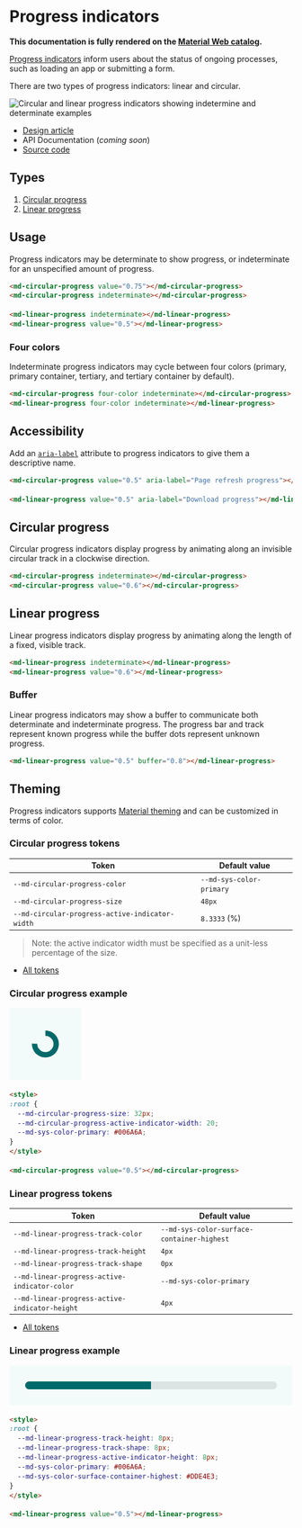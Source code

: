 <!-- catalog-only-start --><!-- ---
name: Progress indicators
dirname: progress
ssrOnly: true
-----><!-- catalog-only-end -->

<catalog-component-header image-align="end">
<catalog-component-header-title slot="title">

# Progress indicators

<!-- no-catalog-start -->

<!--*
# Document freshness: For more information, see go/fresh-source.
freshness: { owner: 'lizmitchell' reviewed: '2023-08-23' }
tag: 'docType:reference'
*-->

<!-- go/md-progress -->

<!-- [TOC] -->

<!-- external-only-start -->
**This documentation is fully rendered on the
[Material Web catalog](https://material-web.dev/components/progress/).**
<!-- external-only-end -->

<!-- no-catalog-end -->

[Progress indicators](https://m3.material.io/components/progress-indicators)<!-- {.external} -->
inform users about the status of ongoing processes, such as loading an app or
submitting a form.

There are two types of progress indicators: linear and circular.

</catalog-component-header-title>

<img
    src="images/progress/hero.webp"
    alt="Circular and linear progress indicators showing indetermine and determinate examples"
    title="Progress indicators can be used to show indeterminate or determinate progress.">

</catalog-component-header>

*   [Design article](https://m3.material.io/components/progress-indicators)
    <!-- {.external} -->
*   API Documentation (*coming soon*)
*   [Source code](https://github.com/material-components/material-web/tree/main/progress)
    <!-- {.external} -->

## Types

1.  [Circular progress](#circular-progress)
1.  [Linear progress](#linear-progress)

<!-- catalog-only-start -->

<!--

## Interactive Demo

{% playgroundexample dirname=dirname %}

-->

<!-- catalog-only-end -->

## Usage

Progress indicators may be determinate to show progress, or indeterminate for an
unspecified amount of progress.

<!-- no-catalog-start -->
<!-- TODO: add image -->
<!-- no-catalog-end -->
<!-- catalog-only-start -->

<!--

<div class="figure-wrapper">
  <figure
      style="justify-content:center; gap: 16px"
      title="Determinate and indeterminate progress indicators."
      aria-label="Two circular and linear progress indicator examples, one with three quarters of the track full
and the other
indeterminate.">
    <md-circular-progress value="0.75"></md-circular-progress>
    <md-circular-progress indeterminate></md-circular-progress>
    <div style="display: flex; flex-direction: column; align-self: stretch; justify-content: space-evenly;">
      <md-linear-progress value="0.75"></md-linear-progress>
      <md-linear-progress indeterminate></md-linear-progress>
    </div>
  </figure>
</div>

-->

<!-- catalog-only-end -->

```html
<md-circular-progress value="0.75"></md-circular-progress>
<md-circular-progress indeterminate></md-circular-progress>

<md-linear-progress indeterminate></md-linear-progress>
<md-linear-progress value="0.5"></md-linear-progress>
```

### Four colors

Indeterminate progress indicators may cycle between four colors (primary,
primary container, tertiary, and tertiary container by default).

<!-- no-catalog-start -->
<!-- TODO: add image -->
<!-- no-catalog-end -->
<!-- catalog-only-start -->

<!--

<div class="figure-wrapper">
  <figure
      style="justify-content:center; gap: 16px;"
      title="A four-color indeterminate circular and linear progress indicator"
      aria-label="Indeterminate progress indicators that cycles between four colors.">
    <md-circular-progress four-color indeterminate></md-circular-progress>
    <md-linear-progress four-color indeterminate></md-linear-progress>
  </figure>
</div>

-->

<!-- catalog-only-end -->

```html
<md-circular-progress four-color indeterminate></md-circular-progress>
<md-linear-progress four-color indeterminate></md-linear-progress>
```

## Accessibility

Add an
[`aria-label`](https://developer.mozilla.org/en-US/docs/Web/Accessibility/ARIA/Attributes/aria-label)<!-- {.external} -->
attribute to progress indicators to give them a descriptive name.

```html
<md-circular-progress value="0.5" aria-label="Page refresh progress"></md-circular-progress>

<md-linear-progress value="0.5" aria-label="Download progress"></md-linear-progress>
```

## Circular progress

<!-- go/md-circular-progress -->

Circular progress indicators display progress by animating along an invisible
circular track in a clockwise direction.

<!-- no-catalog-start -->
<!-- TODO: add image -->
<!-- no-catalog-end -->
<!-- catalog-only-start -->

<!--

<div class="figure-wrapper">
  <figure
      style="justify-content:center; gap: 16px;"
      title="Circular progress indicators"
      aria-label="An indeterminate and determinate circular progress indicator.">
    <md-circular-progress indeterminate></md-circular-progress>
    <md-circular-progress value="0.6"></md-circular-progress>
  </figure>
</div>

-->

<!-- catalog-only-end -->

```html
<md-circular-progress indeterminate></md-circular-progress>
<md-circular-progress value="0.6"></md-circular-progress>
```

## Linear progress

<!-- go/md-linear-progress -->

Linear progress indicators display progress by animating along the length of a
fixed, visible track.

<!-- no-catalog-start -->
<!-- TODO: add image -->
<!-- no-catalog-end -->
<!-- catalog-only-start -->

<!--

<div class="figure-wrapper">
  <figure
      style="justify-content:center; gap: 16px;"
      title="Linear progress indicators"
      aria-label="An indeterminate and determinate linear progress indicator.">
    <md-linear-progress indeterminate></md-linear-progress>
    <md-linear-progress value="0.6"></md-linear-progress>
  </figure>
</div>

-->

<!-- catalog-only-end -->

```html
<md-linear-progress indeterminate></md-linear-progress>
<md-linear-progress value="0.6"></md-linear-progress>
```

### Buffer

Linear progress indicators may show a buffer to communicate both determinate and
indeterminate progress. The progress bar and track represent known progress
while the buffer dots represent unknown progress.

<!-- no-catalog-start -->
<!-- TODO: add image -->
<!-- no-catalog-end -->
<!-- catalog-only-start -->

<!--

<div class="figure-wrapper">
  <figure
      style="justify-content:center;"
      title="Progress and buffer"
      aria-label="A linear progress indicator with partial progress and an indeterminate buffer.">
    <md-linear-progress value="0.5" buffer="0.8"></md-linear-progress>
  </figure>
</div>

-->

<!-- catalog-only-end -->

```html
<md-linear-progress value="0.5" buffer="0.8"></md-linear-progress>
```

## Theming

Progress indicators supports [Material theming](../theming.md) and can be
customized in terms of color.

### Circular progress tokens

Token                                           | Default value
----------------------------------------------- | ------------------------
`--md-circular-progress-color`                  | `--md-sys-color-primary`
`--md-circular-progress-size`                   | `48px`
`--md-circular-progress-active-indicator-width` | `8.3333` (%)

> Note: the active indicator width must be specified as a unit-less percentage
> of the size.

*   [All tokens](https://github.com/material-components/material-web/blob/main/tokens/_md-comp-circular-progress-indicator.scss)
    <!-- {.external} -->

### Circular progress example

<!-- no-catalog-start -->

![Image of a circular progress indicator with a different theme applied](images/progress/theming-circular.png "Circular progress indicator theming example.")

<!-- no-catalog-end -->
<!-- catalog-only-start -->

<!--

<div class="figure-wrapper">
  <figure
      style="justify-content:center;align-items:center;"
      class="styled-example"
      title="Circular progress indicator theming example."
      aria-label="Image of a circular progress indicator with a different theme applied">
    <style>
      .styled-example {
        background-color: white;
        --md-circular-progress-size: 32px;
        --md-circular-progress-active-indicator-width: 20;
        --md-sys-color-primary: #006A6A;
      }
    </style>

    <md-circular-progress value="0.5"></md-circular-progress>
  </figure>
</div>

-->

<!-- catalog-only-end -->

```html
<style>
:root {
  --md-circular-progress-size: 32px;
  --md-circular-progress-active-indicator-width: 20;
  --md-sys-color-primary: #006A6A;
}
</style>

<md-circular-progress value="0.5"></md-circular-progress>
```

### Linear progress tokens

Token                                          | Default value
---------------------------------------------- | -------------
`--md-linear-progress-track-color`             | `--md-sys-color-surface-container-highest`
`--md-linear-progress-track-height`            | `4px`
`--md-linear-progress-track-shape`             | `0px`
`--md-linear-progress-active-indicator-color`  | `--md-sys-color-primary`
`--md-linear-progress-active-indicator-height` | `4px`

*   [All tokens](https://github.com/material-components/material-web/blob/main/tokens/_md-comp-linear-progress-indicator.scss)
    <!-- {.external} -->

### Linear progress example

<!-- no-catalog-start -->

![Image of a linear progress indicator with a different theme applied](images/progress/theming-linear.png "Linear progress theming example.")

<!-- no-catalog-end -->
<!-- catalog-only-start -->

<!--

<div class="figure-wrapper">
  <figure
      style="min-width:300px;"
      class="styled-example"
      aria-label="Image of a linear progress indicator with a different theme applied"
      title="Linear progress theming example.">
  <style>
    .styled-example {
      background-color: white;
      --md-linear-progress-track-height: 8px;
      --md-linear-progress-track-shape: 8px;
      --md-linear-progress-active-indicator-height: 8px;
      --md-sys-color-primary: #006A6A;
      --md-sys-color-surface-container-highest: #DDE4E3;
    }
    .styled-example md-linear-progress {
      flex-grow: 1;
    }
  </style>
  <md-linear-progress value="0.5"></md-linear-progress>
  </figure>
</div>

-->

<!-- catalog-only-end -->

```html
<style>
:root {
  --md-linear-progress-track-height: 8px;
  --md-linear-progress-track-shape: 8px;
  --md-linear-progress-active-indicator-height: 8px;
  --md-sys-color-primary: #006A6A;
  --md-sys-color-surface-container-highest: #DDE4E3;
}
</style>

<md-linear-progress value="0.5"></md-linear-progress>
```
